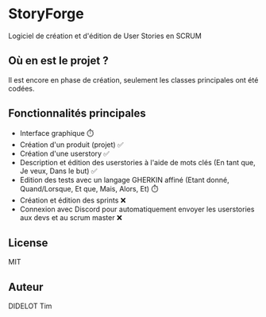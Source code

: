 # StoryForge
Logiciel de création et d'édition de User Stories en SCRUM

## Où en est le projet ?
Il est encore en phase de création, seulement les classes principales ont été codées.

## Fonctionnalités principales
- Interface graphique ⏱️
- Création d'un produit (projet) ✅
- Création d'une userstory ✅
- Description et édition des userstories à l'aide de mots clés (En tant que, Je veux, Dans le but) ✅
- Edition des tests avec un langage GHERKIN affiné (Etant donné, Quand/Lorsque, Et que, Mais, Alors, Et) ⏱️
- Création et édition des sprints ❌
- Connexion avec Discord pour automatiquement envoyer les userstories aux devs et au scrum master ❌ 

## License
MIT

## Auteur
DIDELOT Tim
